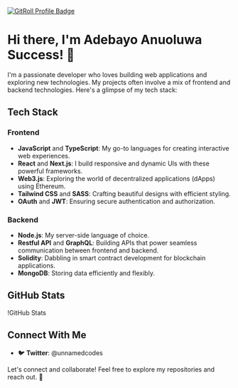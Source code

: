 <a href="https://gitroll.io/profile/uA7XhMz57ZKTJW1q9ud48LNsnACF2" target="_blank"><img src="https://gitroll.io/api/badges/profiles/v1/uA7XhMz57ZKTJW1q9ud48LNsnACF2" alt="GitRoll Profile Badge"/></a>

# Hi there, I'm Adebayo Anuoluwa Success! 👋

I'm a passionate developer who loves building web applications and exploring new technologies. My projects often involve a mix of frontend and backend technologies. Here's a glimpse of my tech stack:

## Tech Stack

### Frontend
- **JavaScript** and **TypeScript**: My go-to languages for creating interactive web experiences.
- **React** and **Next.js**: I build responsive and dynamic UIs with these powerful frameworks.
- **Web3.js**: Exploring the world of decentralized applications (dApps) using Ethereum.
- **Tailwind CSS** and **SASS**: Crafting beautiful designs with efficient styling.
- **OAuth** and **JWT**: Ensuring secure authentication and authorization.

### Backend
- **Node.js**: My server-side language of choice.
- **Restful API** and **GraphQL**: Building APIs that power seamless communication between frontend and backend.
- **Solidity**: Dabbling in smart contract development for blockchain applications.
- **MongoDB**: Storing data efficiently and flexibly.

## GitHub Stats

!GitHub Stats

## Connect With Me

- 🐦 **Twitter**: @unnamedcodes

Let's connect and collaborate! Feel free to explore my repositories and reach out. 🚀

